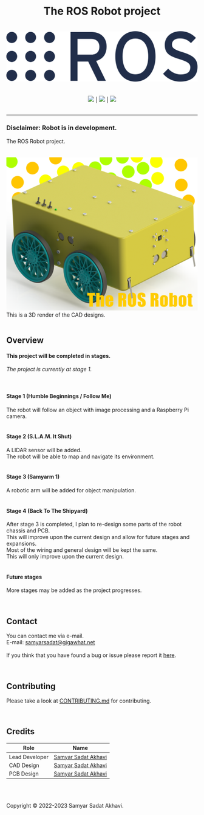 <h1 align="center">The ROS Robot project</h1>

<p align="center">
	<br>
	<a href="https://www.ros.org"><img src="https://github.com/samyarsadat/ROS-Robot/raw/stage-1/Assets/Logos/ROS_logo.svg"></a><br>
	<br>
	<br>
	<a href="https://github.com/samyarsadat/ROS-Robot/blob/dev/LICENSE"><img src="https://img.shields.io/github/license/samyarsadat/ROS-Robot?color=blue"></a>
	|
	<a href="https://github.com/samyarsadat/ROS-Robot/tree/stage-1#this-project-will-be-completed-in-stages"><img src="https://img.shields.io/badge/Current_Stage-One-red"></a>
	|
	<a href="https://github.com/samyarsadat/ROS-Robot/issues"><img src="https://img.shields.io/github/issues/samyarsadat/ROS-Robot"></a>
	<br><br>
</p>

----
### Disclaimer: Robot is in development.
The ROS Robot project.
<br>
<br>
<br>
<img src="https://github.com/samyarsadat/ROS-Robot/raw/stage-1/Assets/Renders/GitHub_Render_1_Edited.png">
This is a 3D render of the CAD designs.
<br>
<br>

## Overview
#### This project will be completed in stages.
*The project is currently at stage 1.*
<br>
<br>
<br>

#### Stage 1 (Humble Beginnings / Follow Me)
The robot will follow an object with image processing and a Raspberry Pi camera.
<br>
<br>

#### Stage 2 (S.L.A.M. It Shut)
A LIDAR sensor will be added.<br>
The robot will be able to map and navigate its environment.
<br>
<br>

#### Stage 3 (Samyarm 1)
A robotic arm will be added for object manipulation.
<br>
<br>

#### Stage 4 (Back To The Shipyard)
After stage 3 is completed, I plan to re-design some parts of the robot chassis and PCB.<br>
This will improve upon the current design and allow for future stages and expansions.<br>
Most of the wiring and general design will be kept the same.<br>
This will only improve upon the current design.
<br>
<br>

#### Future stages
More stages may be added as the project progresses.

<br>

## Contact
You can contact me via e-mail.<br>
E-mail: samyarsadat@gigawhat.net
<br>
<br>
If you think that you have found a bug or issue please report it <a href="https://github.com/samyarsadat/ROS-Robot/issues">here</a>.

<br>

## Contributing
Please take a look at <a href="https://github.com/samyarsadat/ROS-Robot/blob/dev/CONTRIBUTING.md">CONTRIBUTING.md</a> for contributing.

<br>

## Credits
| Role           | Name                                                             |
| -------------- | ---------------------------------------------------------------- |
| Lead Developer | <a href="https://github.com/samyarsadat">Samyar Sadat Akhavi</a> |
| CAD Design     | <a href="https://github.com/samyarsadat">Samyar Sadat Akhavi</a> |
| PCB Design     | <a href="https://github.com/samyarsadat">Samyar Sadat Akhavi</a> |

<br>
<br>

Copyright © 2022-2023 Samyar Sadat Akhavi.

